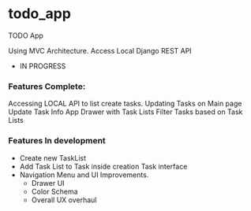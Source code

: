 # todo_app

TODO App

Using MVC Architecture.
Access Local Django REST API

- IN PROGRESS

### Features Complete:
Accessing LOCAL API to list create tasks.
Updating Tasks on Main page
Update Task Info
App Drawer with Task Lists
Filter Tasks based on Task Lists

### Features In development
- Create new TaskList
- Add Task List to Task inside creation Task interface
- Navigation Menu and UI Improvements.
    - Drawer UI
    - Color Schema
    - Overall UX overhaul
